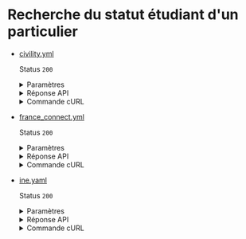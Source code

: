 # Recherche du statut étudiant d'un particulier
* [civility.yml](civility.yml)

  Status `200`

  <details><summary>Paramètres</summary>
  <p>

  ```json
  {
    "nom": "MARTIN",
    "given_name": "Jacques",
    "dateDeNaissance": "2004-01-01",
    "sexe": "m",
    "birth_place": "75002"
  }
  ```

  </p>
  </details>

  <details><summary>Réponse API</summary>
  <p>

  ```json
  {
    "ine": "1234567890Y",
    "nomFamille": "Martin",
    "prenom": "Jacques",
    "dateNaissance": "2004-01-01",
    "inscriptions": [
      {
        "dateDebutInscription": "2020-07-01",
        "dateFinInscription": "2021-08-31",
        "statut": "inscrit",
        "codeCommune": "33063",
        "etablissement": {
          "uai": "0330023W",
          "nomEtablissement": "LYCEE GENERAL ET TECHNOLOGIQUE CAMILLE JULLIAN"
        },
        "regime": "formation initiale"
      }
    ]
  }
  ```

  </p>
  </details>

  <details><summary>Commande cURL</summary>
  <p>

  ```bash
  curl -H "X-Api-Key: $token" \
    -G -d 'nom=MARTIN' -d 'given_name=Jacques' -d 'dateDeNaissance=2004-01-01' -d 'sexe=m' -d 'birth_place=75002' \
    --url "https://staging.particulier.api.gouv.fr/api/v2/etudiants"
  ```

  </p>
  </details>
* [france_connect.yml](france_connect.yml)

  Status `200`

  <details><summary>Paramètres</summary>
  <p>

  ```json
  {
    "given_name": "Jean",
    "family_name": "MESRI",
    "birthdate": "2002-01-01",
    "gender": "male",
    "birthplace": "75002"
  }
  ```

  </p>
  </details>

  <details><summary>Réponse API</summary>
  <p>

  ```json
  {
    "ine": "1234567890T",
    "nomFamille": "Mesri",
    "prenom": "Jean",
    "dateNaissance": "2002-01-01",
    "inscriptions": [
      {
        "dateDebutInscription": "2020-07-01",
        "dateFinInscription": "2021-08-31",
        "statut": "inscrit",
        "codeCommune": "33063",
        "etablissement": {
          "uai": "0330023W",
          "nomEtablissement": "LYCEE GENERAL ET TECHNOLOGIQUE CAMILLE JULLIAN"
        },
        "regime": "formation initiale"
      }
    ]
  }
  ```

  </p>
  </details>

  <details><summary>Commande cURL</summary>
  <p>

  ```bash
  curl -H "X-Api-Key: $token" \
    -G -d 'given_name=Jean' -d 'family_name=MESRI' -d 'birthdate=2002-01-01' -d 'gender=male' -d 'birthplace=75002' \
    --url "https://staging.particulier.api.gouv.fr/api/v2/etudiants"
  ```

  </p>
  </details>
* [ine.yaml](ine.yaml)

  Status `200`

  <details><summary>Paramètres</summary>
  <p>

  ```json
  {
    "ine": "1234567890G"
  }
  ```

  </p>
  </details>

  <details><summary>Réponse API</summary>
  <p>

  ```json
  {
    "ine": "1234567890G",
    "nomFamille": "Dupont",
    "prenom": "Jean",
    "dateNaissance": "2002-02-01",
    "inscriptions": [
      {
        "dateDebutInscription": "2020-09-01",
        "dateFinInscription": "2021-06-31",
        "statut": "inscrit",
        "codeCommune": "33199",
        "etablissement": {
          "uai": "0332870R",
          "nomEtablissement": "LPO LYCEE DES METIERS DE LA MER"
        },
        "regime": "formation initiale"
      }
    ]
  }
  ```

  </p>
  </details>

  <details><summary>Commande cURL</summary>
  <p>

  ```bash
  curl -H "X-Api-Key: $token" \
    -G -d 'ine=1234567890G' \
    --url "https://staging.particulier.api.gouv.fr/api/v2/etudiants"
  ```

  </p>
  </details>
